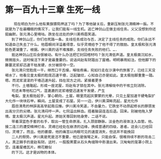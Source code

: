 # 第一百九十三章 生死一线
        现在明白为什么他有黄旗镖局押送了吗？为了等他破关后，重新压制张元清精神一振。不就是为了在最糟糕的情况下，让我们能有一线生机。逃亡神剑山庄做主线任务。义父没想到你还挺幽默。张元清心里嘀咕。跌坐在远处的伊川美杨眉笑道。
       到了神剑山庄，你们也死路一条。支线任务成功与否，决定了主线任务的成败。你们永远不知道自己失去了什么。他眉眼间洋溢着得意，似乎灵境给予了他不得了的鼓励。皇太极和张元清脸色更凝重了。根据。伊川美的话不难推断，支线任务失败的他们。….
       抵达神剑山庄后会很被动。有什么办法把它封回棺材吗？张元清低声道。皇太极面沉如水，微微摇头，这时候活下来才是最重要的。说话间赵有财踏出了屋檐。明明暴雨如注。但他脚下的藤蔓泥浆却迅速干枯发硬，水分被掠夺一空。
       张元清只觉脸庞一干。继而口干舌燥，喉咙疼痛，宛如行走在沙漠中的旅客了。已经三天没喝水了。他看见皇太极的脸庞迅速干瘪，泛起皱纹，心知自己亦是如此。皇太极抬脚重重一踏。嗯。而泥浆滚滚的干墙迅速升起，挡在双方之间。紧接着更多
       不行。土墙隆起。形成一座泥屋，将赵有才锁在其中。张元清喉咙中的干咳立刻消除。
       可还未等他松口气，湿漉漉的泥浆墙壁迅速发干发硬，产生
       龟裂。皇太极抬起手，掌心朝向，土屋。眼里亮起灰蒙蒙的光晕，只见土屋加速干硬龟裂扩大化作一块块石甲。瞬间。土屋变成了石屋。另一一边，伊川美深眸亮起，星光化作
       眉目清秀的林辞高高举起南瓜捶。伊川美冷笑道，不自量力，它跌坐不动昂起修长的脖颈发出高分贝的尖啸。张元清闷哼一声。七窍溢出鲜血。捂着脑袋连连后退。回来。别被他拖入梦境。皇太极沉声道。星光升起。原始天尊回到他身旁，二话不说。
       带着深蓝色手套的右手，取出一管生命原液。扎入颈部静脉。淡金色的液体注入血管。他。接二连三的遭受精神打击，灵魂已经处在崩溃的边缘，换成普通的四级，甚者。这会儿已经回归，灵境了。而且。他的萎靡，他的痛苦以肉眼可见的速度消失，但这并不能挽回
       二人的颓势。伊川美是死是活不重要，他已是强弩之末，只能自保，很难持续不断的攻击二人。真正棘手的是赵有财。这时，一股股黑雾从石头角缝隙中弥漫出来。沉甸甸的笼罩小院上空。连着屋檐瓦片。棉花糖似
       的下沉。这才是凶物的本体。